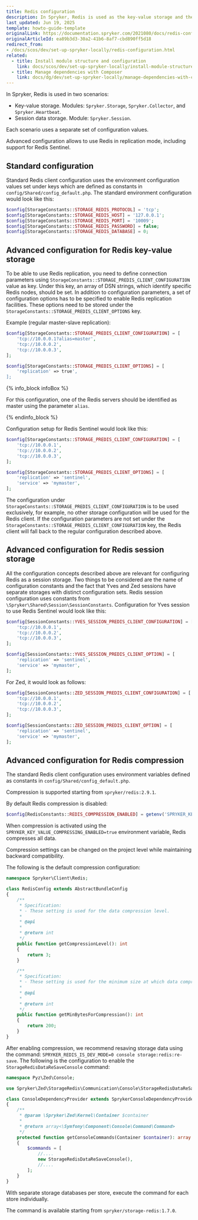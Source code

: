 ```yaml
---
title: Redis configuration
description: In Spryker, Redis is used as the key-value storage and the session data storage.
last_updated: Jun 19, 2025
template: howto-guide-template
originalLink: https://documentation.spryker.com/2021080/docs/redis-configruation
originalArticleId: ea89b3d3-30a2-41b6-8af7-cbd890ff5d18
redirect_from:
- /docs/scos/dev/set-up-spryker-locally/redis-configuration.html
related:
  - title: Install module structure and configuration
    link: docs/scos/dev/set-up-spryker-locally/install-module-structure-and-configuration.html
  - title: Manage dependencies with Composer
    link: docs/dg/dev/set-up-spryker-locally/manage-dependencies-with-composer.html
---
```


In Spryker, Redis is used in two scenarios:

- Key-value storage. Modules: `Spryker.Storage`, `Spryker.Collector`, and `Spryker.Heartbeat`.
- Session data storage. Module: `Spryker.Session`.

Each scenario uses a separate set of configuration values.

Advanced configuration allows to use Redis in replication mode, including support for Redis Sentinel.

## Standard configuration

Standard Redis client configuration uses the environment configuration values set under keys which are defined as constants in `config/Shared/config_default.php`. The standard environment configuration would look like this:

```php
$config[StorageConstants::STORAGE_REDIS_PROTOCOL] = 'tcp';
$config[StorageConstants::STORAGE_REDIS_HOST] = '127.0.0.1';
$config[StorageConstants::STORAGE_REDIS_PORT] = '10009';
$config[StorageConstants::STORAGE_REDIS_PASSWORD] = false;
$config[StorageConstants::STORAGE_REDIS_DATABASE] = 0;
```

## Advanced configuration for Redis key-value storage

To be able to use Redis replication, you need to define connection parameters using `StorageConstants::STORAGE_PREDIS_CLIENT_CONFIGURATION` value as key. Under this key, an array of DSN strings, which identify specific Redis nodes, should be set. In addition to configuration parameters, a set of configuration options has to be specified to enable Redis replication facilities. These options need to be stored under the `StorageConstants::STORAGE_PREDIS_CLIENT_OPTIONS` key.

Example (regular master-slave replication):

```php
$config[StorageConstants::STORAGE_PREDIS_CLIENT_CONFIGURATION] = [
    'tcp://10.0.0.1?alias=master',
    'tcp://10.0.0.2',
    'tcp://10.0.0.3',
];

$config[StorageConstants::STORAGE_PREDIS_CLIENT_OPTIONS] = [
    'replication' => true',
];
```

{% info_block infoBox %}

For this configuration, one of the Redis servers should be identified as master using the parameter `alias`.

{% endinfo_block %}

Configuration setup for Redis Sentinel would look like this:

```php
$config[StorageConstants::STORAGE_PREDIS_CLIENT_CONFIGURATION] = [
    'tcp://10.0.0.1',
    'tcp://10.0.0.2',
    'tcp://10.0.0.3',
];

$config[StorageConstants::STORAGE_PREDIS_CLIENT_OPTIONS] = [
    'replication' => 'sentinel',
    'service' => 'mymaster',
];
```

The configuration under `StorageConstants::STORAGE_PREDIS_CLIENT_CONFIGURATION` is to be used exclusively, for example, no other storage configuration will be used for the Redis client. If the configuration parameters are not set under the `StorageConstants::STORAGE_PREDIS_CLIENT_CONFIGURATION` key, the Redis client will fall back to the regular configuration described above.

## Advanced configuration for Redis session storage

All the configuration concepts described above are relevant for configuring Redis as a session storage. Two things to be considered are the name of configuration constants and the fact that Yves and Zed sessions have separate storages with distinct configuration sets. Redis session configuration uses constants from `\Spryker\Shared\Session\SessionConstants`. Configuration for Yves session to use Redis Sentinel would look like this:

```php
$config[SessionConstants::YVES_SESSION_PREDIS_CLIENT_CONFIGURATION] = [
    'tcp://10.0.0.1',
    'tcp://10.0.0.2',
    'tcp://10.0.0.3',
];

$config[SessionConstants::YVES_SESSION_PREDIS_CLIENT_OPTION] = [
    'replication' => 'sentinel',
    'service' => 'mymaster',
];
```

For Zed, it would look as follows:

```php
$config[SessionConstants::ZED_SESSION_PREDIS_CLIENT_CONFIGURATION] = [
    'tcp://10.0.0.1',
    'tcp://10.0.0.2',
    'tcp://10.0.0.3',
];

$config[SessionConstants::ZED_SESSION_PREDIS_CLIENT_OPTION] = [
    'replication' => 'sentinel',
    'service' => 'mymaster',
];
```

## Advanced configuration for Redis compression

The standard Redis client configuration uses environment variables defined as constants in `config/Shared/config_default.php`.  

Compression is supported starting from `spryker/redis:2.9.1`.  

By default Redis compression is disabled:

```php
$config[RedisConstants::REDIS_COMPRESSION_ENABLED] = getenv('SPRYKER_KEY_VALUE_COMPRESSING_ENABLED') ?: false;
```

When compression is activated using the `SPRYKER_KEY_VALUE_COMPRESSING_ENABLED=true` environment variable, Redis compresses all data.

Compression settings can be changed on the project level while maintaining backward compatibility.

The following is the default compression configuration:


```php
namespace Spryker\Client\Redis;

class RedisConfig extends AbstractBundleConfig
{
    /**
     * Specification:
     * - These setting is used for the data compression level.
     *
     * @api
     *
     * @return int
     */
    public function getCompressionLevel(): int
    {
        return 3;
    }

    /**
     * Specification:
     * - These setting is used for the minimum size at which data compression begins.
     *
     * @api
     *
     * @return int
     */
    public function getMinBytesForCompression(): int
    {
        return 200;
    }
}
```

After enabling compression, we recommend resaving storage data using the command: `SPRYKER_REDIS_IS_DEV_MODE=0 console storage:redis:re-save`.
The following is the configuration to enable the `StorageRedisDataReSaveConsole` command:

```php
namespace Pyz\Zed\Console;

use Spryker\Zed\StorageRedis\Communication\Console\StorageRedisDataReSaveConsole;

class ConsoleDependencyProvider extends SprykerConsoleDependencyProvider
{
    /**
     * @param \Spryker\Zed\Kernel\Container $container
     *
     * @return array<\Symfony\Component\Console\Command\Command>
     */
    protected function getConsoleCommands(Container $container): array
    {
        $commands = [
            //....
            new StorageRedisDataReSaveConsole(),
            //....
        ];
    }
}
```

With separate storage databases per store, execute the command for each store individually.

The command is available starting from `spryker/storage-redis:1.7.0`.
